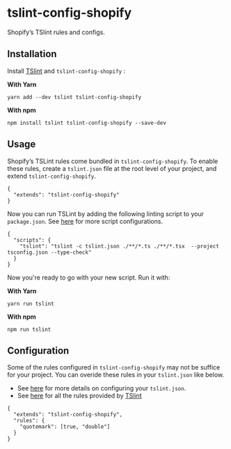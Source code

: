# tslint-config-shopify
Shopify’s TSlint rules and configs.

## Installation 

Install [TSlint](https://palantir.github.io/tslint/) and `tslint-config-shopify` : 

**With Yarn**
``` 
yarn add --dev tslint tslint-config-shopify
```

**With npm**
``` 
npm install tslint tslint-config-shopify --save-dev
```


## Usage
Shopify’s TSLint rules come bundled in `tslint-config-shopify`. 
To enable these rules, create a `tslint.json` file at the root level of your project, and extend `tslint-config-shopify`. 
```
{
  "extends": "tslint-config-shopify"
}
```

Now you can run TSLint by adding the following linting script to your `package.json`. See [here](https://palantir.github.io/tslint/usage/cli/) for more script configurations.
```
{
  "scripts": {
    "tslint": "tslint -c tslint.json ./**/*.ts ./**/*.tsx  --project tsconfig.json --type-check"
  }
}
```
Now you're ready to go with your new script. Run it with:

**With Yarn**
``` 
yarn run tslint
```

**With npm**
``` 
npm run tslint
```


## Configuration 
Some of the rules configured in `tslint-config-shopify`  may not be suffice for your project. 
You can overide these rules in your `tslint.json` like below. 
* See [here](https://palantir.github.io/tslint/usage/tslint-json/) for more details on configuring your `tslint.json`.
* See [here](https://palantir.github.io/tslint/rules/) for all the rules provided by [TSlint](https://palantir.github.io/tslint/)
```
{
  "extends": "tslint-config-shopify", 
  "rules": {
    "quotemark": [true, "double"]
  }
}
```

